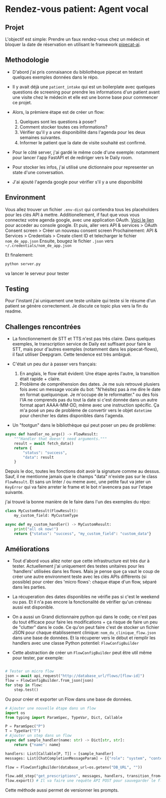 # Rendez-vous patient: Agent vocal

## Projet

L'objectif est simple: Prendre un faux rendez-vous chez un médecin et bloquer la date de réservation en utilisant le framework [pipecat-ai](https://github.com/pipecat-ai/pipecat).

## Methodologie

- D'abord j'ai pris connaisance du bibliothèque pipecat en testant quelques exemples données dans le répo.
- Il y avait déjà une `patient_intake` qui est un boilerplate avec quelques questions de screening pour prendre les informations d'un patient avant une visite chez le médecin et elle est une bonne base pour commencer ce projet.
- Alors, la prèmiere étape est de créer un flow:

  1. Quelques sont les questions à poser?
  2. Comment stocker toutes ces informations?
  3. Vérifier qu'il y a une disponibilité dans l'agenda pour les deux semaines suivantes.
  4. Informer le patient que la date de visite souhaité est confirmé.

- Pour le côté server, j'ai gardé le même code d'une exemple: notamment pour lancer l'app FastAPI et de rediriger vers le Daily room.
- Pour stocker les infos, j'ai utilisé une dictionnaire pour representer un state d'une conversation.
- J'ai ajouté l'agenda google pour vérifier s'il y a une disponibilité

## Environment

Vous allez trouver un fichier `.env-dist` qui contiendra tous les placeholders pour les clés API à mettre.
Additionellement,
if faut que vous vous connectez votre agenda google, avec une application OAuth.
[Voici le lien](https://console.developers.google.com/apis/credentials) pour acceder au console google.
Et puis, aller vers API & services > OAuth Consent screen > Créer un nouveau consent screen
Prochainement: API & Services > Credentials > Create client ID et telecharger le fichier `nom_de_app.json`
Ensuite,
bougez le fichier `.json` vers `~/.credentials/nom_de_app.json`

Et finalement:

```sh
python server.py
```

va lancer le serveur pour tester

## Testing

Pour l'instant j'ai uniquement une teste unitaire qui teste si le résume d'un patient se génère correctement. Je discute ce topic plus vers la fin du readme.

## Challenges rencontrées

- La fonctionnement de STT et TTS n'est pas très claire. Dans quelques exemples, le transcription service de Daily est suffisant pour faire le STT, mais pour d'autres exemples (notamment dans les pipecat-flows), il faut utiliser Deepgram. Cette tendence est très ambiguë.
- C'était un peu dur à passer vers français:

  1. En anglais, le flow était évident: Une étape après l'autre, la transition était rapide + claire.
  2. Problème de compréhension des dates. Je me suis retrouvé plusiers fois avec un message vocale du bot: "N'hésitez pas à me dire le date en format quelquonque. Je m'occupe de le reformatter." ou des fois l'IA ne comprends pas du tout la date si c'est donnée dans un autre format apart AAAA-MM-DD, même avec une instruction spécific. Ça m'a posé un peu de problème de convertir vers le objet `datetime` pour chercher les dates disponibles dans l'agenda.

- Un "footgun" dans le bibliothèque qui peut poser un peu de problème:

```py
async def handler_no_args() -> FlowResult:
    """Handler that doesn't need arguments."""
    result = await fetch_data()
    return {
        "status": "success",
        "data": result
    }
```

Depuis le doc, toutes les fonctions doit avoir la signature comme au dessus. Sauf, il ne mentionne jamais que le champs "data" n'existe pas sur le class `FlowResult`. Et sans un linter / ou meme avec, une petite faut va jeter un `KeyError` qui va faire arreter le frame et le bot n'avencera pas sur l'etape suivante.

j'ai trouvé la bonne manière de le faire dans l'un des exemples du répo:

```py
class MyCustomResult(FlowResult):
    my_custom_field: MyCustomType

async def my_custom_handler() -> MyCustomResult:
    print("all ok now!")
    return {"status": "success", "my_custom_field": "custom_data"}
```

## Améliorations

- Tout d'abord vous allez noter que cette infrastructure est très dur à tester. Actuellement j'ai uniquement des testes unitaires pour les 'handlers' utilisées dans les flows. Mais je pense que ça vaut le coup de créer une autre environment teste avec les clés APIs différents (si possible) pour créer des 'micro flows': chaque étape d'un flow, séparé dans les parties.

- La récuperation des dates disponibles ne vérifie pas si c'est le weekend ou pas. Et il n'a pas encore la fonctionalité de vérifier qu'un créneau aussi est disponible.

- On a aussi un Grand dictionnaire python qui dans le code; ce n'est pas du tout éfficace pour faire les modifications + ça risque de faire un peu de "clutter" dans le code.
  Ce qu'on peut faire c'est de stocker un fichier JSON pour chaque établissement clinique: `nom_du_clinique_flow.json` dans une base de données. Et la récuperer vers le début et remplir les handlers avec une classe Python potentiel: `FlowConfigBuilder`

- Cette abstraction de créer un `FlowConfigBuilder` peut être util même pour tester, par exemple:

```py

# Tester un micro flow
json = await api_request("http://database_url/flows/[flow-id]")
flow = FlowConfigBuilder.from_json(json)
for step in flow:
    step.test()

```

Ou pour créer et exporter un Flow dans une base de données.

```py
# Ajouter une nouvelle étape dans un flow
import os
from typing import ParamSpec, TypeVar, Dict, Callable

P = ParamSpec("P")
T = TypeVar("T")
# Ajouter un step dans un flow
async def sample_handler(name: str) -> Dict[str, str]:
    return {"name": name}

handlers: List[Callable[P, T]] = [sample_handler]
messages: List[ChatCompletionMessageParam] = [{"role": "system", "content": "youre a helpful bot"}]

flow = FlowConfigBuilder(database_url=os.getenv("DB_URL", ""))

flow.add_step("get_prescriptions", messages, handlers, transition_from="start")
flow.export() # Il va faire une requête API POST pour sauvegarder le flow dans une base.
```

Cette méthode aussi permet de versionner les prompts.

